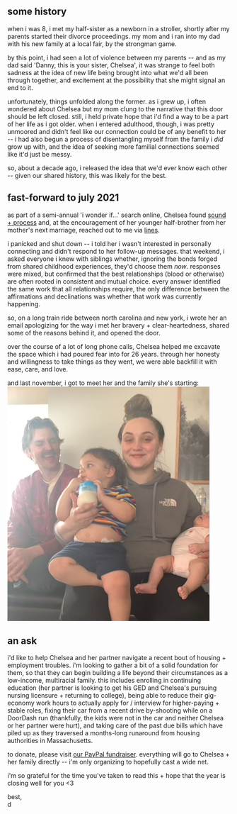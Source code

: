 ## some history

when i was 8, i met my half-sister as a newborn in a stroller, shortly after my parents started their divorce proceedings. my mom and i ran into my dad with his new family at a local fair, by the strongman game.

by this point, i had seen a lot of violence between my parents -- and as my dad said 'Danny, this is your sister, Chelsea', it was strange to feel both sadness at the idea of new life being brought into what we'd all been through together, and excitement at the possibility that she might signal an end to it.
 
unfortunately, things unfolded along the former. as i grew up, i often wondered about Chelsea but my mom clung to the narrative that this door should be left closed. still, i held private hope that i'd find a way to be a part of her life as i got older. when i entered adulthood, though, i was pretty unmoored and didn't feel like our connection could be of any benefit to her -- i had also begun a process of disentangling myself from the family i *did* grow up with, and the idea of seeking more familial connections seemed like it'd just be messy.

so, about a decade ago, i released the idea that we'd ever know each other -- given our shared history, this was likely for the best.
 
## fast-forward to july 2021

as part of a semi-annual 'i wonder if...' search online, Chelsea found [sound + process](https://soundcloud.com/sound-and-process) and, at the encouragement of her younger half-brother from her mother's next marriage, reached out to me via [lines](https://llllllll.co).
 
i panicked and shut down -- i told her i wasn't interested in personally connecting and didn't respond to her follow-up messages. that weekend, i asked everyone i knew with siblings whether, ignoring the bonds forged from shared childhood experiences, they'd choose them *now*. responses were mixed, but confirmed that the best relationships (blood or otherwise) are often rooted in consistent and mutual choice. every answer identified the same work that all relationships require, the only difference between the affirmations and declinations was whether that work was currently happening.

so, on a long train ride between north carolina and new york, i wrote her an email apologizing for the way i met her bravery + clear-heartedness, shared some of the reasons behind it, and opened the door.
 
over the course of a lot of long phone calls, Chelsea helped me excavate the space which i had poured fear into for 26 years. through her honesty and willingness to take things as they went, we were able backfill it with ease, care, and love.

and last november, i got to meet her and the family she's starting:   
![](/image/_chelsea.jpg)

## an ask

i'd like to help Chelsea and her partner navigate a recent bout of housing + employment troubles. i'm looking to gather a bit of a solid foundation for them, so that they can begin building a life beyond their circumstances as a low-income, multiracial family. this includes enrolling in continuing education (her partner is looking to get his GED and Chelsea's pursuing nursing licensure + returning to college), being able to reduce their gig-economy work hours to actually apply for / interview for higher-paying + stable roles, fixing their car from a recent drive by-shooting while on a DoorDash run (thankfully, the kids were not in the car and neither Chelsea or her partner were hurt), and taking care of the past due bills which have piled up as they traversed a months-long runaround from housing authorities in Massachusetts.

to donate, please visit [our PayPal fundraiser](https://www.paypal.com/pools/c/8PoPT7a49z). everything will go to Chelsea + her family directly -- i'm only organizing to hopefully cast a wide net.

i'm so grateful for the time you've taken to read this + hope that the year is closing well for you <3

best,  
d